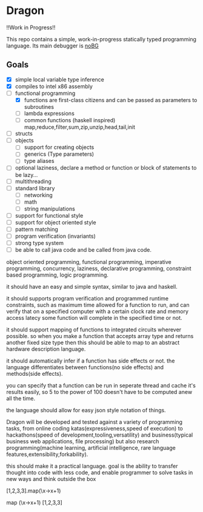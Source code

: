 # Dragon

!!Work in Progress!!

This repo contains a simple, work-in-progress statically typed programming language.
Its main debugger is [noBG](https://github.com/Milo-D/noBG-Assembly-Debugger)

## Goals

- [x] simple local variable type inference 
- [x] compiles to intel x86 assembly
- [ ] functional programming
  - [x] functions are first-class citizens and can be passed as parameters to subroutines
  - [ ] lambda expressions
  - [ ] common functions (haskell inspired) map,reduce,filter,sum,zip,unzip,head,tail,init
- [ ] structs
- [ ] objects
  - [ ] support for creating objects
  - [ ] generics (Type parameters)
  - [ ] type aliases 
- [ ] optional laziness, declare a method or function or block of statements to be lazy...
- [ ] multithreading
- [ ] standard library 
  - [ ] networking 
  - [ ] math
  - [ ] string manipulations
- [ ] support for functional style
- [ ] support for object oriented style
- [ ] pattern matching 
- [ ] program verification (invariants)
- [ ] strong type system
- [ ] be able to call java code and be called from java code.

object oriented programming, functional programming, imperative programming,
concurrency, laziness, declarative programming, constraint based programming,
logic programming.

it should have an easy and simple syntax, similar to java and haskell.

it should supports program verification
and programmed runtime constraints,
such as maximum time allowed for a function to run,
and can verify that on a specified computer 
with a certain clock rate and memory access latecy
some function will complete in the specified time or not.

it should support mapping of functions to integrated circuits wherever possible.
so when you make a function that accepts array type and returns another fixed size type
then this should be able to map to an abstract hardware description language.

it should automatically infer if a function has side effects or not.
the language differentiates between functions(no side effects) and 
methods(side effects). 

you can specify that a function can be run in seperate thread and cache it's 
results easily, so 5 to the power of 100 doesn't have to be computed anew all the time.

the language should allow for easy json style notation of things.

Dragon will be developed and tested against a variety of programming tasks,
from online coding katas(expressiveness,speed of execution) to hackathons(speed of development,tooling,versatility)
and business(typical business web applications, file processing) but also research programming(machine learning, artificial intelligence, rare language features,extensibility,forkability).

this should make it a practical language. goal is the ability to transfer thought into code with less code,
and enable programmer to solve tasks in new ways and think outside the box

[1,2,3,3].map(\x->x+1)

map (\x->x+1) [1,2,3,3]

